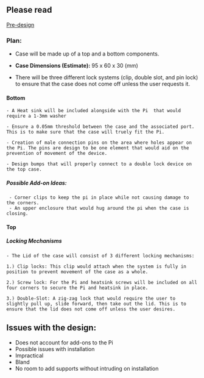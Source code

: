 
## **Please read**
[Pre-design](docs/Pre-design.md)

### Plan:
 - Case will be made up of a top and a bottom components.

 - **Case Dimensions (Estimate):** 95 x 60 x 30 (mm) 
 - There will be three different lock systems (clip, double slot, and pin lock) to ensure that the case does not come off unless the user requests it. 

 #### Bottom 

    - A Heat sink will be included alongside with the Pi  that would require a 1-3mm washer 
  
    - Ensure a 0.05mm threshold between the case and the associated port. This is to make sure that the case will truely fit the Pi. 
   
    - Creation of male connection pins on the area where holes appear on the Pi. The pins are design to be one element that would aid on the prevention of movement of the device.
   
    - Design bumps that will properly connect to a double lock device on the top case.

   ##### Possible Add-on Ideas:
     - Corner clips to keep the pi in place while not causing damage to the corners.
     - An upper enclosure that would hug around the pi when the case is closing.

 #### Top

##### Locking Mechanisms
    - The Lid of the case will consist of 3 different locking mechanisms:
    
    1.) Clip locks: This clip would attach when the system is fully in position to prevent movement of the case as a whole.

    2.) Screw lock: For the Pi and heatsink screws will be included on all four corners to secure the Pi and heatsink in place. 

    3.) Double-Slot: A zig-zag lock that would require the user to slightly pull up, slide forward, then take out the lid. This is to ensure that the lid does not come off unless the user desires. 

## Issues with the design:
- Does not account for add-ons to the Pi
- Possible issues with installation
- Impractical 
- Bland
- No room to add supports without intruding on installation
